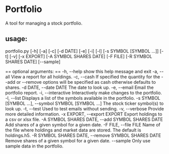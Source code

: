 # Portfolio #
A tool for managing a stock portfolio.

## usage: ##
portfolio.py [-h] [-a] [-c] [-d DATE] [-e] [-i] [-l]
                    [-s SYMBOL [SYMBOL ...]] [-t] [-v] [-x EXPORT]
                    [-A SYMBOL SHARES DATE] [-F FILE] [-R SYMBOL SHARES DATE]
                    [--sample]

== optional arguments: ==
  -h, --help            show this help message and exit
  -a, --all             View a report for all holdings.
  -c, --cash            If specified the quantity for the --add or --remove
                        options will be specified as cash otherwise defaults
                        to shares.
  -d DATE, --date DATE  The date to look up.
  -e, --email           Email the portfolio report.
  -i, --interactive     Interactively make changes to the portfolio.
  -l, --list            Displays a list of the symbols available in the
                        portfolio.
  -s SYMBOL [SYMBOL ...], --symbol SYMBOL [SYMBOL ...]
                        The stock ticker symbol(s) to look up.
  -t, --test            Used to test emails without sending.
  -v, --verbose         Provide more detailed information.
  -x EXPORT, --export EXPORT
                        Export holdings to a csv or xlsx file.
  -A SYMBOL SHARES DATE, --add SYMBOL SHARES DATE
                        Add shares of a given symbol for a given date.
  -F FILE, --file FILE  Name of the file where holdings and market data are
                        stored. The default is holdings.h5.
  -R SYMBOL SHARES DATE, --remove SYMBOL SHARES DATE
                        Remove shares of a given symbol for a given date.
  --sample              Only use sample data in the portfolio.

